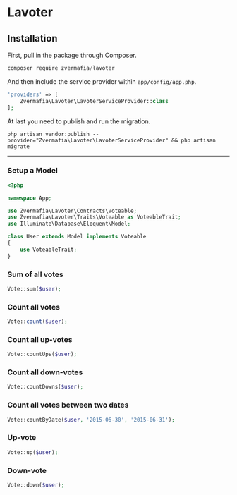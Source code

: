 # Lavoter

## Installation

First, pull in the package through Composer.

```js
composer require zvermafia/lavoter
```

And then include the service provider within `app/config/app.php`.

```php
'providers' => [
    Zvermafia\Lavoter\LavoterServiceProvider::class
];
```

At last you need to publish and run the migration.

```
php artisan vendor:publish --provider="Zvermafia\Lavoter\LavoterServiceProvider" && php artisan migrate
```

-----

### Setup a Model
```php
<?php

namespace App;

use Zvermafia\Lavoter\Contracts\Voteable;
use Zvermafia\Lavoter\Traits\Voteable as VoteableTrait;
use Illuminate\Database\Eloquent\Model;

class User extends Model implements Voteable
{
    use VoteableTrait;
}

```

### Sum of all votes
```php
Vote::sum($user);
```

### Count all votes
```php
Vote::count($user);
```

### Count all up-votes
```php
Vote::countUps($user);
```

### Count all down-votes
```php
Vote::countDowns($user);
```

### Count all votes between two dates
```php
Vote::countByDate($user, '2015-06-30', '2015-06-31');
```

### Up-vote
```php
Vote::up($user);
```

### Down-vote
```php
Vote::down($user);
```
